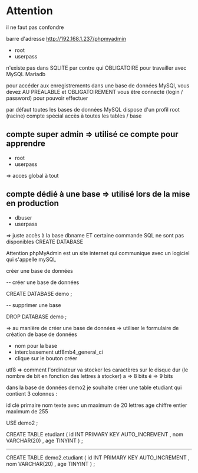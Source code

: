 # Attention

il ne faut pas confondre 

barre d'adresse http://192.168.1.237/phpmyadmin

- root
- userpass

n'existe pas dans SQLITE par contre qui OBLIGATOIRE pour travailler avec MySQL Mariadb 

pour accéder aux enregistrements dans une base de données MySQl, vous devez AU PREALABLE et OBLIGATOIREMENT vous être connecté (login / password) pour pouvoir effectuer 

par défaut toutes les bases de données MySQL 
dispose d'un profil root (racine)
compte spécial accès à toutes les tables / base 

## compte super admin => utilisé ce compte pour apprendre

- root
- userpass

=> acces global à tout 

## compte dédié à une base  => utilisé lors de la mise en production 

- dbuser
- userpass

=> juste accès à la base dbname ET certaine commande SQL ne sont pas disponibles CREATE DATABASE 


Attention phpMyAdmin est un site internet qui communique avec un logiciel qui s'appelle mySQL 

créer une base de données

-- créer une base de données

CREATE DATABASE demo ; 

-- supprimer une base 

DROP DATABASE demo ;

=> au manière de créer une base de données
=> utiliser le formulaire de création de base de données 

- nom pour la base
- interclassement utf8mb4_general_ci
- clique sur le bouton créer 

utf8 => comment l'ordinateur va stocker les caractères sur le disque dur (le nombre de bit en fonction des lettres à stocker)
a => 8 bits
é => 9 bits

dans la base de données demo2
je souhaite créer une table  etudiant 
qui contient 3 colonnes :

id clé primaire
nom texte avec un maximum de 20 lettres
age chiffre entier maximum de 255 

USE demo2 ; 

CREATE TABLE etudiant (
    id INT PRIMARY KEY AUTO_INCREMENT , 
    nom VARCHAR(20) ,
    age TINYINT
) ; 

----- 

CREATE TABLE demo2.etudiant (
    id INT PRIMARY KEY AUTO_INCREMENT , 
    nom VARCHAR(20) ,
    age TINYINT
) ; 

